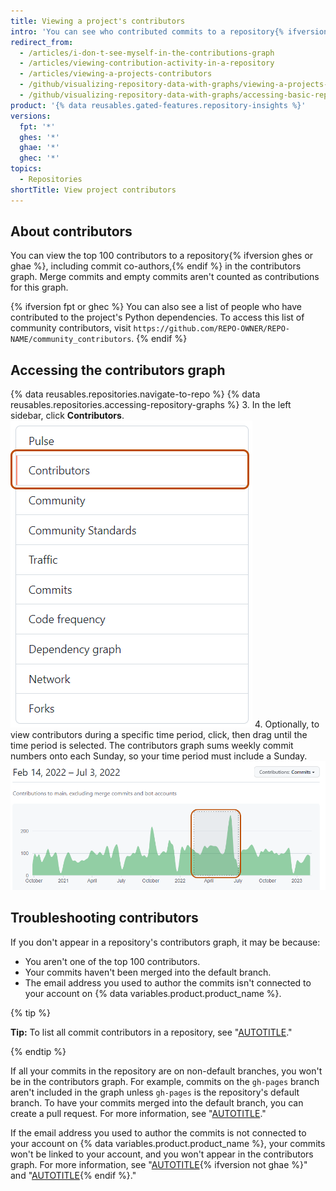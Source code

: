 ```yaml
---
title: Viewing a project's contributors
intro: 'You can see who contributed commits to a repository{% ifversion fpt or ghec %} and its dependencies{% endif %}.'
redirect_from:
  - /articles/i-don-t-see-myself-in-the-contributions-graph
  - /articles/viewing-contribution-activity-in-a-repository
  - /articles/viewing-a-projects-contributors
  - /github/visualizing-repository-data-with-graphs/viewing-a-projects-contributors
  - /github/visualizing-repository-data-with-graphs/accessing-basic-repository-data/viewing-a-projects-contributors
product: '{% data reusables.gated-features.repository-insights %}'
versions:
  fpt: '*'
  ghes: '*'
  ghae: '*'
  ghec: '*'
topics:
  - Repositories
shortTitle: View project contributors
---
```

## About contributors

You can view the top 100 contributors to a repository{% ifversion ghes or ghae %}, including commit co-authors,{% endif %} in the contributors graph. Merge commits and empty commits aren't counted as contributions for this graph.

{% ifversion fpt or ghec %}
You can also see a list of people who have contributed to the project's Python dependencies. To access this list of community contributors, visit `https://github.com/REPO-OWNER/REPO-NAME/community_contributors`.
{% endif %}

## Accessing the contributors graph

{% data reusables.repositories.navigate-to-repo %}
{% data reusables.repositories.accessing-repository-graphs %}
3. In the left sidebar, click **Contributors**.
  ![Screenshot of the "Contributors" tab. The tab is highlighted with a dark orange outline.](/assets/images/help/graphs/contributors_tab.png)
4. Optionally, to view contributors during a specific time period, click, then drag until the time period is selected. The contributors graph sums weekly commit numbers onto each Sunday, so your time period must include a Sunday.
  ![Screenshot of a selection of a specific time period in the contributors graph. The selection is highlighted with a dark orange outline.](/assets/images/help/graphs/repo_contributors_click_drag_graph.png)

## Troubleshooting contributors

If you don't appear in a repository's contributors graph, it may be because:
- You aren't one of the top 100 contributors.
- Your commits haven't been merged into the default branch.
- The email address you used to author the commits isn't connected to your account on {% data variables.product.product_name %}.

{% tip %}

**Tip:** To list all commit contributors in a repository, see "[AUTOTITLE](/rest/repos/repos#list-repository-contributors)."

{% endtip %}

If all your commits in the repository are on non-default branches, you won't be in the contributors graph. For example, commits on the `gh-pages` branch aren't included in the graph unless `gh-pages` is the repository's default branch. To have your commits merged into the default branch, you can create a pull request. For more information, see "[AUTOTITLE](/pull-requests/collaborating-with-pull-requests/proposing-changes-to-your-work-with-pull-requests/about-pull-requests)."

If the email address you used to author the commits is not connected to your account on {% data variables.product.product_name %}, your commits won't be linked to your account, and you won't appear in the contributors graph. For more information, see "[AUTOTITLE](/account-and-profile/setting-up-and-managing-your-personal-account-on-github/managing-email-preferences/setting-your-commit-email-address){% ifversion not ghae %}" and "[AUTOTITLE](/account-and-profile/setting-up-and-managing-your-personal-account-on-github/managing-email-preferences/adding-an-email-address-to-your-github-account){% endif %}."
